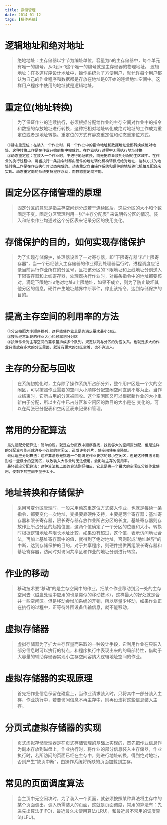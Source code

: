 ```yaml
---
title: 存储管理
date: 2014-01-12
tags: [操作系统]
---
```


# 逻辑地址和绝对地址
> 绝地地址：主存储器以字节为编址单位，容量为n的主存储器中，每个单元有唯一的编号，从0到n-1这个唯一的编号就是主存储器的物理地址。
> 逻辑地址：在多道程序设计地址中，操作系统为了方便用户，就允许每个用户都认为自己的作业程序和数据都是存放在地址是0开始的连续地址空间中。这样用户程序中使用的地址就是逻辑地址。

# 重定位(地址转换)
>  为了保证作业的连续执行，必须根据分配给作业的主存空间对作业中的指令和数据的存放地址进行转换，这种把相对地址转化成绝对地址的工作成为重定位或者是地址转换。重定位的方式有静态重定位和动态重定位方式。

     ①静态重定位：在装入一个作业时，将一个作业中的指令地址和数据地址全部转换成绝对地址，这种转换工作是在作业开始前集中完成的。在作业执行过程中无需执行地址转换
     ②动态重定位：在装入一个作业时，不进行地址转换，而是把作业装到分配的主区域中。在作业的执行过程中，每当执行一条指令时都由硬件的地址转化机构转换成绝对地址，这种方式的地址转换工作是在作业执行时动态完成的。动态重定向由操作系统和硬件的地址转化机相互配合来实现。动态重定向的系统支持程序浮动，而静态重定向不能。

# 固定分区存储管理的原理
> 固定分区的意思是指主存空间划分成若干连续区后，这些分区的大小和个数固定不变。固定分区管理利用一张“主存分配表” 来说明各分区的情况。装入和结束作业均通过这个分区表来记录分区的使用变化。

# 存储保护的目的，如何实现存储保护
> 为了实现存储保护，处理器设置了一对寄存器，即”下限寄存器“和”上限寄存器“，当一个已经装入主存储器的作业得到处理器运行时，进程调度应记录当前运行作业所在的分区号，且把该分区的下限地址和上线地址分别送入下限寄存器和上线寄存器，处理器执行作业时，对每条指令中的地址都要核对，满足下限地址≤绝对地址≤上限地址，如果不成立，则为了防止破坏其他分区的信息，硬件产生地址越界中断事件，停止该指令，达到存储保护的目的。

# 提高主存空间的利用率的方法  
     ①分区按照大小顺序排列，这样能使作业总是先满足要求最小分区。
     ②按照经常出现的作业大小和频率划分分区
     ③按照作业对主存空间的需求量排成多个队列，规定队列与分区的对应关系。也就是多大的作业只能放在多大的分区里面，就算有更大的分区空着，也不许进入。

# 主存的分配与回收
>  在系统初始化时，主存除了操作系统所占部分外，整个用户区是一个大的空闲区，可以按照作业需要的空间大小顺序分配空闲空间直到不够为止。当作业结束时，它所占用的分区被回收。这个空闲区又可以根据新作业的大小重新由于分配，所以主存中已占分区和空闲区的数目的大小是在 变化的。可以在两张已分配表和空闲区表来记录和管理。

# 常用的分配算法
     最先适配分配算法：简单的说，就是在分区表中顺序查找，找到够大的空闲区分配，但是这样的分配算可能形成许多不连续的空闲区，造成许多碎片，使空间使用率降低。
     最优适应分配算法：这种算法总是挑选一个能满足作业要求的最小空闲区，但是这种算法肯能形成一些极小的空闲区，以致装入大作业时无法使用，会影响主存的使用率。
     最坏适应分配算法：这种算法和上面的算法刚好相反，它总是挑一个最大的空闲区分给作业使用，使剩下的空间不至于太小。

# 地址转换和存储保护
> 采用可变分区管理时，一般采用动态重定位方式装入作业，也就是每读一条指令，都要变化一次地址，变换要靠硬件支持，主要是两个寄存器：基址寄存器和限长寄存器，限长寄存器存放作业所占分区的长度，基址寄存器则存放作业所占分区的起始位置，这两个值确定了一个分区的位置和大小。转换时根据逻辑地址与限长地址比较，如果没有超过，这个值，表示访问地址合法，再加上基址寄存器中的值，就得到了绝对地址，否则形成”地址越界“的中断，达到存储保护的目的。对于共享程序，则硬件提供两组限长寄存器和基址寄存器，访问时对访问共享区和作业的地址分别进行转换。

# 作业的移动
> 移动技术要”移动”的是主存空间中的作业，把某个作业移动到另一处的主存空间去（磁盘处理中应用的也是类似的移动技术），这样最大的好处就是合并一些空闲区。但是移动会增加系统的开销，所以尽量少移动，如果作业正在执行的过程中，正等待外围设备传输信息，就不能移动。

# 虚拟存储器
>  虚拟存储器为了扩大主存容量而采取的一种设计手段，它利用作业在只装入部分信息时可以执行的特点，和程序执行中表现出来的的局部特性，借助于大容量的辅助存储器实现小主存空间容纳大逻辑地址空间的作业。

# 虚拟存储器的实现原理
> 首先把作业信息保留在磁盘上，当作业请求装入时，只将其中一部分装入主存，作业执行中，若要访问信息不再主存中，则再设法将这些信息装入主存。

# 分页式虚拟存储器的实现
> 页式虚拟存储管理器是在页式存储管理的基础上实现的，首先把作业信息作为副本存放到磁盘上，作业执行时，将作业的部分信息装入主存储器，作业执行时，若所访问的页面已经在主存中，则进行地址转换，得到绝对地址，否则产生“缺页中断”，由操作系统将所缺的页面加载到主存。

# 常见的页面调度算法
> 当主页中无空闲块时，为了装入一个页面，就必须按照某种算法将主存中的某个页面调出，调入所需装入的页面，这就是页面调度，常用的算法有：先进先出算法(FIFO)，最近最久未使用算法(LRU)，和最近最不常用的调度算法(LFU)。
